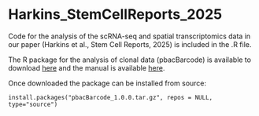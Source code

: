 # Harkins_StemCellReports_2025


Code for the analysis of the scRNA-seq and spatial transcriptomics data in our paper (Harkins et al., Stem Cell Reports, 2025) is included in the .R file.



The R package for the analysis of clonal data (pbacBarcode) is available to download [here](https://www.dropbox.com/scl/fi/3juxnv2uat5rw2t6qztcd/pbacBarcode_1.0.0.tar.gz?rlkey=0fawalk5uyqxkt7w82n80f5p2&st=ree2fogd&dl=1) and the manual is available [here](https://www.dropbox.com/scl/fi/dm68pjdxwtmoa5stbmyom/Manual-for-R-Package-pbacBarcode.pdf?rlkey=gab2v59wwlysswjzi1wecdzso&st=to4417jn&dl=1).


Once downloaded the package can be installed from source:

```
install.packages("pbacBarcode_1.0.0.tar.gz", repos = NULL, type="source")
```
